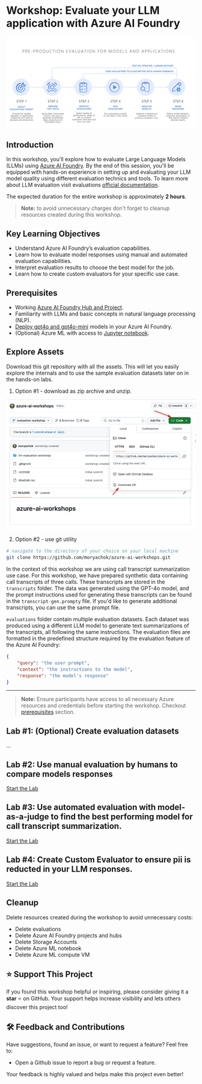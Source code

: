 # Workshop: Evaluate your LLM application with Azure AI Foundry

![Diagram of pre-production evaluation for models and applications with the six steps.](assets/readme.eval-flow.png)

## Introduction
In this workshop, you'll explore how to evaluate Large Language Models (LLMs) using [Azure AI Foundry](https://azure.microsoft.com/en-us/products/ai-foundry). By the end of this session, you'll be equipped with hands-on experience in setting up and evaluating your LLM model quality using different evaluation technics and tools.
To learn more about LLM evaluation visit evaluations [official documentation](https://learn.microsoft.com/en-us/azure/ai-studio/concepts/evaluation-approach-gen-ai).

The expected duration for the entire workshop is approximately **2 hours**.

> **Note:** to avoid unnecessary charges don't forget to cleanup resources created during this workshop.

## Key Learning Objectives
- Understand Azure AI Foundry’s evaluation capabilities.
- Learn how to evaluate model responses using manual and automated evaluation capabilities.
- Interpret evaluation results to choose the best model for the job.
- Learn how to create custom evaluators for your specific use case.

## Prerequisites
- Working [Azure AI Foundry Hub and Project](https://learn.microsoft.com/en-us/azure/ai-studio/how-to/create-azure-ai-resource?tabs=portal).
- Familiarity with LLMs and basic concepts in natural language processing (NLP).
- [Deploy gpt4o and gpt4o-mini](https://learn.microsoft.com/en-us/azure/ai-studio/how-to/deploy-models-openai) models in your Azure AI Foundry.
- (Optional) Azure ML with access to [Jupyter notebook](https://learn.microsoft.com/en-us/azure/machine-learning/how-to-run-jupyter-notebooks?view=azureml-api-2).

## Explore Assets

Download this git repository with all the assets. 
This will let you easily explore the internals and to use the sample evaluation datasets later on in the hands-on labs.

1. Option #1 - download as zip archive and unzip.

![alt text](assets/download-zip.png)

2. Option #2 - use git utility

```bash
# navigate to the directory of your choice on your local machine
git clone https://github.com/moryachok/azure-ai-workshops.git
```

In the context of this workshop we are using call transcript summarization use case.
For this workshop, we have prepared synthetic data containing call transcripts of three calls. These transcripts are stored in the `transcripts` folder. The data was generated using the GPT-4o model, and the prompt instructions used for generating these transcripts can be found in the `transcript-gen.prompty` file. If you'd like to generate additional transcripts, you can use the same prompt file.

`evaluations` folder contain multiple evaluation datasets. Each dataset was produced using a different LLM model to generate text summarizations of the transcripts, all following the same instructions. The evaluation files are formatted in the predefined structure required by the evaluation feature of the Azure AI Foundry:

```json
{
    "query": "the user prompt",
    "context": "the instructions to the model",
    "response": "the model's response"
}
```
---

> **Note:** Ensure participants have access to all necessary Azure resources and credentials before starting the workshop. Checkout [prerequisites](#prerequisites) section.

## Lab #1: (Optional) Create evaluation datasets
...

## Lab #2: Use manual evaluation by humans to compare models responses

[Start the Lab](./lab2_manual_evaluation.md)

## Lab #3: Use automated evaluation with model-as-a-judge to find the best performing model for call transcript summarization.

[Start the Lab](./lab3_automated_evaluations.md)


## Lab #4: Create Custom Evaluator to ensure pii is reducted in your LLM responses.

[Start the Lab](./lab4_custom_evaluator.md)

## Cleanup

Delete resources created during the workshop to avoid unnecessary costs:
  - Delete evaluations
  - Delete Azure AI Foundry projects and hubs
  - Delete Storage Accounts
  - Delete Azure ML notebook
  - Delete Azure ML compute VM


## ⭐ Support This Project

If you found this workshop helpful or inspiring, please consider giving it a **star** ⭐ on GitHub. Your support helps increase visibility and lets others discover this project too!

## 🛠️ Feedback and Contributions

Have suggestions, found an issue, or want to request a feature? Feel free to:

- Open a Github issue to report a bug or request a feature.

Your feedback is highly valued and helps make this project even better!
